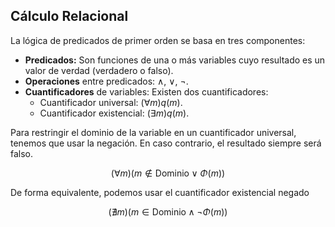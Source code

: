 ## Cálculo Relacional

La lógica de predicados de primer orden se basa en tres componentes:

- **Predicados:** Son funciones de una o más variables cuyo resultado es un valor de verdad (verdadero o falso).
- **Operaciones** entre predicados: $\land$, $\lor$, $\neg$.
- **Cuantificadores** de variables: Existen dos cuantificadores:
	- Cuantificador universal: $(\forall m)q(m)$.
	- Cuantificador existencial: $(\exists m)q(m)$.

Para restringir el dominio de la variable en un cuantificador universal, tenemos que usar la negación. En caso contrario, el resultado siempre será falso.

$$
(\forall m)(m \notin \text{Dominio} \lor \Phi(m))
$$

De forma equivalente, podemos usar el cuantificador existencial negado

$$
(\nexists m)(m \in \text{Dominio} \land \neg\Phi(m))
$$
